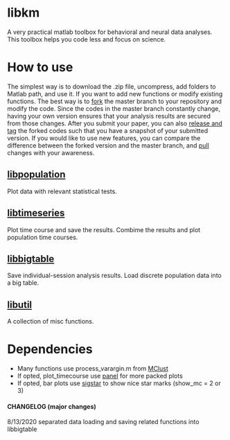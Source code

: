 # libkm
A very practical matlab toolbox for behavioral and neural data analyses. This toolbox helps you code less and focus on science.

# How to use
The simplest way is to download the .zip file, uncompress, add folders to Matlab path, and use it. If you want to add new functions or modify existing functions. The best way is to [fork](https://docs.github.com/en/github/getting-started-with-github/fork-a-repo) the master branch to your repository and modify the code. Since the codes in the master branch constantly change, having your own version ensures that your analysis results are secured from those changes. After you submit your paper, you can also [release and tag](https://docs.github.com/en/github/administering-a-repository/managing-releases-in-a-repository) the forked codes such that you have a snapshot of your submitted version. If you would like to use new features, you can compare the difference between the forked version and the master branch, and [pull](https://github.com/git-guides/git-pull) changes with your awareness. 
 
## [libpopulation](https://github.com/hkim09/libkm/tree/master/libpopulation)
Plot data with relevant statistical tests.

## [libtimeseries](https://github.com/hkim09/libkm/tree/master/libtimeseries)
Plot time course and save the results. Combime the results and plot population time courses.

## [libbigtable](https://github.com/hkim09/libkm/tree/master/libbigtable)
Save individual-session analysis results. Load discrete population data into a big table.

## [libutil](https://github.com/hkim09/libkm/tree/master/libutil)
A collection of misc functions.

# Dependencies

- Many functions use process_varargin.m from [MClust](http://redishlab.neuroscience.umn.edu/mclust/MClust.html)
- If opted, plot_timecourse use [panel](https://www.mathworks.com/matlabcentral/fileexchange/20003-panel) for more packed plots
- If opted, bar plots use [sigstar](https://github.com/raacampbell/sigstar) to show nice star marks (show_mc = 2 or 3)


#### CHANGELOG (major changes)

8/13/2020 separated data loading and saving related functions into libbigtable 
